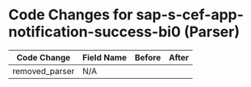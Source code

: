 # Code Changes for sap-s-cef-app-notification-success-bi0 (Parser)

| Code Change | Field Name | Before | After |
|-------------|------------|--------|-------|
| removed_parser | N/A |  |  |